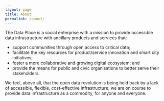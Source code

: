 ```yaml
---
layout: page
title: About
permalink: /about/
---
```


The Data Place is a social enterprise with a mission to provide accessible data infrastructure with ancillary products and services that:

* support communities through open access to critical data;
* facilitate the key resources for product/service innovation and smart city initiatives;
* foster a more collaborative and growing digital ecosystem; and
* provide the means for public and civic organisations to better serve their stakeholders.

We feel, above all, that the open data revolution is being held back by a lack of accessible, flexible, cost-effective infrastructure; we are on course to provide data infrastructure as a commodity, for anyone and everyone.